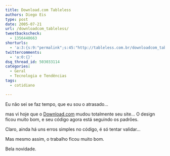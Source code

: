 ```yaml
---
title: Download.com Tableless
authors: Diego Eis
type: post
date: 2005-07-21
url: /downloadcom_tableless/
tweetbackscheck:
  - 1356440663
shorturls:
  - 'a:3:{s:9:"permalink";s:45:"http://tableless.com.br/downloadcom_tableless";s:7:"tinyurl";s:26:"http://tinyurl.com/3u5c9sm";s:4:"isgd";s:19:"http://is.gd/9CW54I";}'
twittercomments:
  - 'a:0:{}'
dsq_thread_id: 503033114
categories:
  - Geral
  - Tecnologia e Tendências
tags:
  - cotidiano

---
```

Eu não sei se faz tempo, que eu sou o atrasado&#8230;
  
mas vi hoje que o [Download.com][1] mudou totalmente seu site&#8230; O design ficou muito bom, e seu código agora está seguindo os padrões. 

Claro, ainda há uns erros simples no código, é só tentar validar&#8230;
  
Mas mesmo assim, o trabalho ficou muito bom.
  
Bela novidade.

 [1]: http://www.download.com/